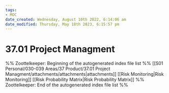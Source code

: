 ```yaml
---
tags: 
- MOC
date_created: Wednesday, August 10th 2022, 6:14:06 am
date_modified: Thursday, May 18th 2023, 6:15:57 pm
---
```

# 37.01 Project Managment



%% Zoottelkeeper: Beginning of the autogenerated index file list  %%
 [[S01 Personal/030-039 Areas/37 Product/37.01 Project Managment/attachments/attachments|attachments]]
 [[Risk Monitoring|Risk Monitoring]]
 [[Risk Probability Matrix|Risk Probability Matrix]]
%% Zoottelkeeper: End of the autogenerated index file list  %%

